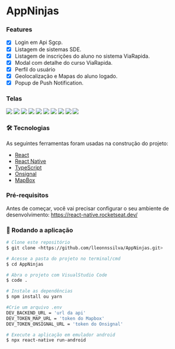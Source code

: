 # AppNinjas

### Features

- [x] Login em Api Sgcp.
- [x] Listagem de sistemas SDE.
- [x] Listagem de inscrições do aluno no sistema ViaRapida.
- [X] Modal com detalhe do curso ViaRapida.
- [X] Perfil do usuário
- [X] Geolocalização e Mapas do aluno logado.
- [X] Popup de Push Notification.

### Telas
<img  src="/src/assets/App.png" />
<img  src="/src/assets/Login.png" />
<img  src="/src/assets/Registrar.png" />
<img  src="/src/assets/HomeInicial.png" />
<img  src="/src/assets/Sistemas.png" />
<img  src="/src/assets/ViaRapida_Inscricao.png" />
<img  src="/src/assets/ViaRapida_Inscricao_detalhe.png" />
<img  src="/src/assets/Perfil.png" />
<img  src="/src/assets/PushNotification1.png" />
<img  src="/src/assets/PushNotification2.png" />

### 🛠 Tecnologias

As seguintes ferramentas foram usadas na construção do projeto:

- [React](https://pt-br.reactjs.org/)
- [React Native](https://reactnative.dev/)
- [TypeScript](https://www.typescriptlang.org/)
- [Onsignal](https://onesignal.com/)
- [MapBox](https://www.mapbox.com/)

### Pré-requisitos

Antes de começar, você vai precisar configurar o seu ambiente de desenvolvimento:
https://react-native.rocketseat.dev/

### 🎲 Rodando a aplicação

```bash
# Clone este repositório
$ git clone <https://github.com/lleonnssilva/AppNinjas.git>

# Acesse a pasta do projeto no terminal/cmd
$ cd AppNinjas

# Abra o projeto com VisualStudio Code
$ code .

# Instale as dependências
$ npm install ou yarn

#Crie um arquivo .env
DEV_BACKEND_URL = 'url da api'
DEV_TOKEN_MAP_URL = 'token do Mapbox'
DEV_TOKEN_ONSIGNAL_URL = 'token do Onsignal'

# Execute a aplicação em emulador android
$ npx react-native run-android


```

